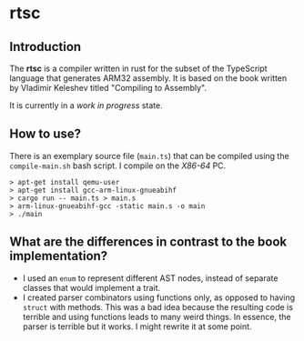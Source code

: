 # rtsc

## Introduction

The **rtsc** is a compiler written in rust for the subset of the TypeScript
language that generates ARM32 assembly. It is based on the book written by Vladimir Keleshev titled
"Compiling to Assembly".

It is currently in a *work in progress* state.

## How to use?
There is an exemplary source file (`main.ts`) that can be compiled using the `compile-main.sh` bash script. I compile on the *X86-64* PC.
```
> apt-get install qemu-user
> apt-get install gcc-arm-linux-gnueabihf
> cargo run -- main.ts > main.s
> arm-linux-gnueabihf-gcc -static main.s -o main
> ./main
```

## What are the differences in contrast to the book implementation?
- I used an `enum` to represent different AST nodes, instead of separate classes
that would implement a trait.  
- I created parser combinators using functions only, as opposed to having 
`struct` with methods. This was a bad idea because the resulting code is
terrible and using functions leads to many weird things. In essence, the parser
is terrible but it works. I might rewrite it at some point.
